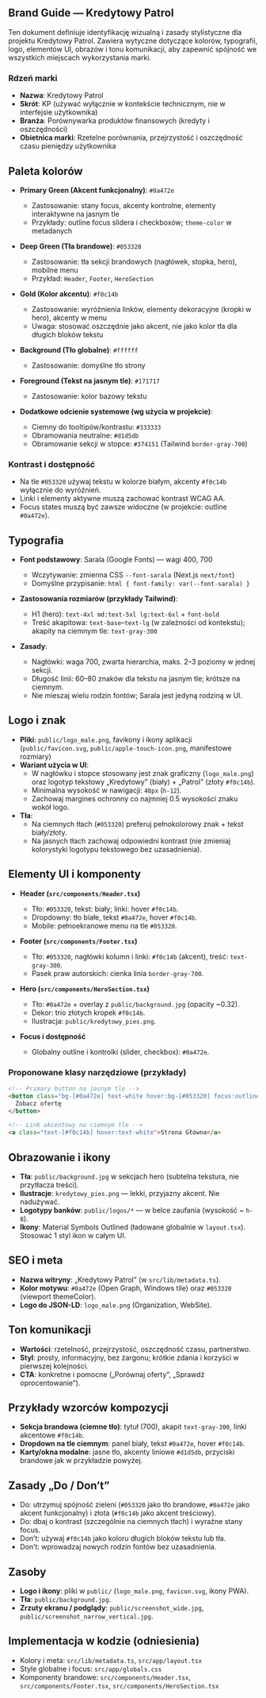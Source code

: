 ## Brand Guide — Kredytowy Patrol

Ten dokument definiuje identyfikację wizualną i zasady stylistyczne dla projektu Kredytowy Patrol. Zawiera wytyczne dotyczące kolorów, typografii, logo, elementów UI, obrazów i tonu komunikacji, aby zapewnić spójność we wszystkich miejscach wykorzystania marki.

### Rdzeń marki
- **Nazwa**: Kredytowy Patrol
- **Skrót**: KP (używać wyłącznie w kontekście technicznym, nie w interfejsie użytkownika)
- **Branża**: Porównywarka produktów finansowych (kredyty i oszczędności)
- **Obietnica marki**: Rzetelne porównania, przejrzystość i oszczędność czasu pieniędzy użytkownika

## Paleta kolorów

- **Primary Green (Akcent funkcjonalny)**: `#0a472e`
  - Zastosowanie: stany focus, akcenty kontrolne, elementy interaktywne na jasnym tle
  - Przykłady: outline focus slidera i checkboxów; `theme-color` w metadanych

- **Deep Green (Tła brandowe)**: `#053320`
  - Zastosowanie: tła sekcji brandowych (nagłówek, stopka, hero), mobilne menu
  - Przykład: `Header`, `Footer`, `HeroSection`

- **Gold (Kolor akcentu)**: `#f0c14b`
  - Zastosowanie: wyróżnienia linków, elementy dekoracyjne (kropki w hero), akcenty w menu
  - Uwaga: stosować oszczędnie jako akcent, nie jako kolor tła dla długich bloków tekstu

- **Background (Tło globalne)**: `#ffffff`
  - Zastosowanie: domyślne tło strony

- **Foreground (Tekst na jasnym tle)**: `#171717`
  - Zastosowanie: kolor bazowy tekstu

- **Dodatkowe odcienie systemowe (wg użycia w projekcie)**:
  - Ciemny do tooltipów/kontrastu: `#333333`
  - Obramowania neutralne: `#d1d5db`
  - Obramowanie sekcji w stopce: `#374151` (Tailwind `border-gray-700`)

### Kontrast i dostępność
- Na tle `#053320` używaj tekstu w kolorze białym, akcenty `#f0c14b` wyłącznie do wyróżnień.
- Linki i elementy aktywne muszą zachować kontrast WCAG AA.
- Focus states muszą być zawsze widoczne (w projekcie: outline `#0a472e`).

## Typografia

- **Font podstawowy**: Sarala (Google Fonts) — wagi 400, 700
  - Wczytywanie: zmienna CSS `--font-sarala` (Next.js `next/font`)
  - Domyślne przypisanie: `html { font-family: var(--font-sarala) }`

- **Zastosowania rozmiarów (przykłady Tailwind)**:
  - H1 (hero): `text-4xl md:text-5xl lg:text-6xl` + `font-bold`
  - Treść akapitowa: `text-base`–`text-lg` (w zależności od kontekstu);
    akapity na ciemnym tle: `text-gray-300`

- **Zasady**:
  - Nagłówki: waga 700, zwarta hierarchia, maks. 2–3 poziomy w jednej sekcji.
  - Długość linii: 60–80 znaków dla tekstu na jasnym tle; krótsze na ciemnym.
  - Nie mieszaj wielu rodzin fontów; Sarala jest jedyną rodziną w UI.

## Logo i znak

- **Pliki**: `public/logo_male.png`, favikony i ikony aplikacji (`public/favicon.svg`, `public/apple-touch-icon.png`, manifestowe rozmiary)
- **Wariant użycia w UI**:
  - W nagłówku i stopce stosowany jest znak graficzny (`logo_male.png`) oraz logotyp tekstowy „Kredytowy” (biały) + „Patrol” (złoty `#f0c14b`).
  - Minimalna wysokość w nawigacji: `48px` (`h-12`).
  - Zachowaj margines ochronny co najmniej 0.5 wysokości znaku wokół logo.
- **Tła**:
  - Na ciemnych tłach (`#053320`) preferuj pełnokolorowy znak + tekst biały/złoty.
  - Na jasnych tłach zachowaj odpowiedni kontrast (nie zmieniaj kolorystyki logotypu tekstowego bez uzasadnienia).

## Elementy UI i komponenty

- **Header (`src/components/Header.tsx`)**
  - Tło: `#053320`, tekst: biały; linki: hover `#f0c14b`.
  - Dropdowny: tło białe, tekst `#0a472e`, hover `#f0c14b`.
  - Mobile: pełnoekranowe menu na tle `#053320`.

- **Footer (`src/components/Footer.tsx`)**
  - Tło: `#053320`, nagłówki kolumn i linki: `#f0c14b` (akcent), treść: `text-gray-300`.
  - Pasek praw autorskich: cienka linia `border-gray-700`.

- **Hero (`src/components/HeroSection.tsx`)**
  - Tło: `#0a472e` + overlay z `public/background.jpg` (opacity ~0.32).
  - Dekor: trio złotych kropek `#f0c14b`.
  - Ilustracja: `public/kredytowy_pies.png`.

- **Focus i dostępność**
  - Globalny outline i kontrolki (slider, checkbox): `#0a472e`.

### Proponowane klasy narzędziowe (przykłady)

```html
<!-- Primary button na jasnym tle -->
<button class="bg-[#0a472e] text-white hover:bg-[#053320] focus:outline-none focus:ring-2 focus:ring-offset-2 focus:ring-[#0a472e] px-4 py-2 rounded-md">
  Zobacz ofertę
</button>

<!-- Link akcentowy na ciemnym tle -->
<a class="text-[#f0c14b] hover:text-white">Strona Główna</a>
```

## Obrazowanie i ikony

- **Tła**: `public/background.jpg` w sekcjach hero (subtelna tekstura, nie przytłacza treści).
- **Ilustracje**: `kredytowy_pies.png` — lekki, przyjazny akcent. Nie nadużywać.
- **Logotypy banków**: `public/logos/*` — w belce zaufania (wysokość ~ `h-8`).
- **Ikony**: Material Symbols Outlined (ładowane globalnie w `layout.tsx`). Stosować 1 styl ikon w całym UI.

## SEO i meta

- **Nazwa witryny**: „Kredytowy Patrol” (w `src/lib/metadata.ts`).
- **Kolor motywu**: `#0a472e` (Open Graph, Windows tile) oraz `#053320` (viewport themeColor).
- **Logo do JSON-LD**: `logo_male.png` (Organization, WebSite).

## Ton komunikacji

- **Wartości**: rzetelność, przejrzystość, oszczędność czasu, partnerstwo.
- **Styl**: prosty, informacyjny, bez żargonu; krótkie zdania i korzyści w pierwszej kolejności.
- **CTA**: konkretne i pomocne („Porównaj oferty”, „Sprawdź oprocentowanie”).

## Przykłady wzorców kompozycji

- **Sekcja brandowa (ciemne tło)**: tytuł (700), akapit `text-gray-300`, linki akcentowe `#f0c14b`.
- **Dropdown na tle ciemnym**: panel biały, tekst `#0a472e`, hover `#f0c14b`.
- **Karty/okna modalne**: jasne tło, akcenty liniowe `#d1d5db`, przyciski brandowe jak w przykładzie powyżej.

## Zasady „Do / Don’t”

- Do: utrzymuj spójność zieleni (`#053320` jako tło brandowe, `#0a472e` jako akcent funkcjonalny) i złota (`#f0c14b` jako akcent treściowy).
- Do: dbaj o kontrast (szczególnie na ciemnych tłach) i wyraźne stany focus.
- Don’t: używaj `#f0c14b` jako koloru długich bloków tekstu lub tła.
- Don’t: wprowadzaj nowych rodzin fontów bez uzasadnienia.

## Zasoby

- **Logo i ikony**: pliki w `public/` (`logo_male.png`, `favicon.svg`, ikony PWA).
- **Tła**: `public/background.jpg`.
- **Zrzuty ekranu / podglądy**: `public/screenshot_wide.jpg`, `public/screenshot_narrow_vertical.jpg`.

## Implementacja w kodzie (odniesienia)

- Kolory i meta: `src/lib/metadata.ts`, `src/app/layout.tsx`
- Style globalne i focus: `src/app/globals.css`
- Komponenty brandowe: `src/components/Header.tsx`, `src/components/Footer.tsx`, `src/components/HeroSection.tsx`



